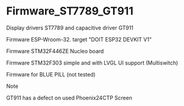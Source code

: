 # Firmware_ST7789_GT911
Display drivers ST7789 and capacitive driver GT911

Firmware ESP-Wroom-32. target "DOIT ESP32 DEVKIT V1"

Firmware STM32F446ZE Nucleo board

Firmware STM32F303 simple and with LVGL UI support (Multiswitch)

Firmware for BLUE PILL (not tested)

Note

GT911 has a defect on used Phoenix24CTP Screen
